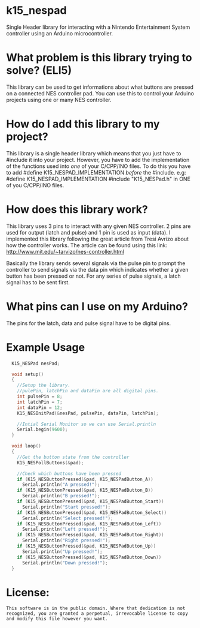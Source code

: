 # k15_nespad
Single Header library for interacting with a Nintendo Entertainment System controller using an Arduino microcontroller.

# What problem is this library trying to solve? (ELI5)
  This library can be used to get informations about what buttons
  are pressed on a connected NES controller pad. You can use this to
  control your Arduino projects using one or many NES controller.

# How do I add this library to my project?
  This library is a single header library which means that you just have to
  #include it into your project. However, you have to add the implementation
  of the functions used into *one* of your C/CPP/INO files. To do this you have
  to add #define K15_NESPAD_IMPLEMENTATION *before* the #include.
  e.g:
    #define K15_NESPAD_IMPLEMENTATION
    #include "K15_NESPad.h"
  in ONE of you C/CPP/INO files.

# How does this library work?
  This library uses 3 pins to interact with any given NES controller.
  2 pins are used for output (latch and pulse) and 1 pin is used as
  input (data). I implemented this library following the great
  article from Tresi Avrizo about how the controller works.
  The article can be found using this link: http://www.mit.edu/~tarvizo/nes-controller.html

  Basically the library sends several signals via the pulse pin to prompt the controller
  to send signals via the data pin which indicates whether a given button has been pressed
  or not. For any series of pulse signals, a latch signal has to be sent first.


# What pins can I use on my Arduino?
  The pins for the latch, data and pulse signal have to be digital pins.
  

# Example Usage
```c
  K15_NESPad nesPad;

  void setup()
  {
    //Setup the library.
    //pulePin, latchPin and dataPin are all digital pins.
    int pulsePin = 8;
    int latchPin = 7;
    int dataPin = 12;
    K15_NESInitPad(&nesPad, pulsePin, dataPin, latchPin);

    //Intial Serial Monitor so we can use Serial.println
    Serial.begin(9600);
  }

  void loop()
  {
    //Get the button state from the controller
    K15_NESPollButtons(&pad);

    //Check which buttons have been pressed
    if (K15_NESButtonPressed(&pad, K15_NESPadButton_A))
      Serial.println("A pressed!");
    if (K15_NESButtonPressed(&pad, K15_NESPadButton_B))
      Serial.println("B pressed!");
    if (K15_NESButtonPressed(&pad, K15_NESPadButton_Start))
      Serial.println("Start pressed!");
    if (K15_NESButtonPressed(&pad, K15_NESPadButton_Select))
      Serial.println("Select pressed!");
    if (K15_NESButtonPressed(&pad, K15_NESPadButton_Left))
      Serial.println("Left pressed!");
    if (K15_NESButtonPressed(&pad, K15_NESPadButton_Right))
      Serial.println("Right pressed!");
    if (K15_NESButtonPressed(&pad, K15_NESPadButton_Up))
      Serial.println("Up pressed!");
    if (K15_NESButtonPressed(&pad, K15_NESPadButton_Down))
      Serial.println("Down pressed!");
  }
  ```
  # License:
    This software is in the public domain. Where that dedication is not
    recognized, you are granted a perpetual, irrevocable license to copy
    and modify this file however you want.
